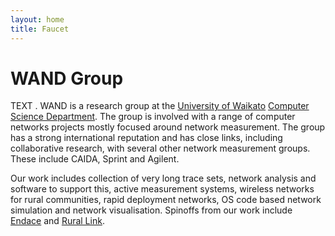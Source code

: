 ```yaml
---
layout: home
title: Faucet
---
```


# WAND Group

TEXT .  WAND is a research group at the [University of Waikato](http://www.waikato.ac.nz/) [Computer Science Department](http://www.cs.waikato.ac.nz/). The group is involved with a range of computer networks projects mostly focused around network measurement. The group has a strong international reputation and has close links, including collaborative research, with several other network measurement groups. These include CAIDA, Sprint and Agilent.

<!--split--> 

Our work includes collection of very long trace sets, network analysis and software to support this, active measurement systems, wireless networks for rural communities, rapid deployment networks, OS code based network simulation and network visualisation. Spinoffs from our work include [Endace](http://www.endace.com/) and [Rural Link](http://www.rurallink.co.nz/).
